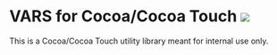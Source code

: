 # VARS for Cocoa/Cocoa Touch ![](https://img.shields.io/maintenance/no/2016)

This is a Cocoa/Cocoa Touch utility library meant for internal use only.
